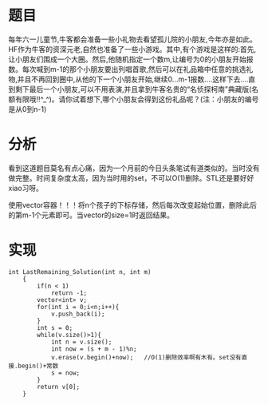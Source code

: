 # 题目
每年六一儿童节,牛客都会准备一些小礼物去看望孤儿院的小朋友,今年亦是如此。HF作为牛客的资深元老,自然也准备了一些小游戏。其中,有个游戏是这样的:首先,让小朋友们围成一个大圈。然后,他随机指定一个数m,让编号为0的小朋友开始报数。每次喊到m-1的那个小朋友要出列唱首歌,然后可以在礼品箱中任意的挑选礼物,并且不再回到圈中,从他的下一个小朋友开始,继续0...m-1报数....这样下去....直到剩下最后一个小朋友,可以不用表演,并且拿到牛客名贵的“名侦探柯南”典藏版(名额有限哦!!^\_^)。请你试着想下,哪个小朋友会得到这份礼品呢？(注：小朋友的编号是从0到n-1)
# 分析
看到这道题目莫名有点心痛，因为一个月前的今日头条笔试有道类似的。当时没有做完整。时间复杂度太高，因为当时用的set，不可以O(1)删除。STL还是要好好xiao习呀。

使用vector容器！！！将n个孩子的下标存储，然后每次改变起始位置，删除此后的第m-1个元素即可。当vector的size=1时返回结果。
# 实现
```
int LastRemaining_Solution(int n, int m)
    {
        if(n < 1)
            return -1;
        vector<int> v;
        for(int i = 0;i<n;i++){
            v.push_back(i);
        }
        int s = 0;
        while(v.size()>1){
            int n = v.size();
            int now = (s + m - 1)%n;
            v.erase(v.begin()+now);   //O(1)删除效率啊有木有。set没有直接.begin()+常数
            s = now;
        }
        return v[0];
    }
```